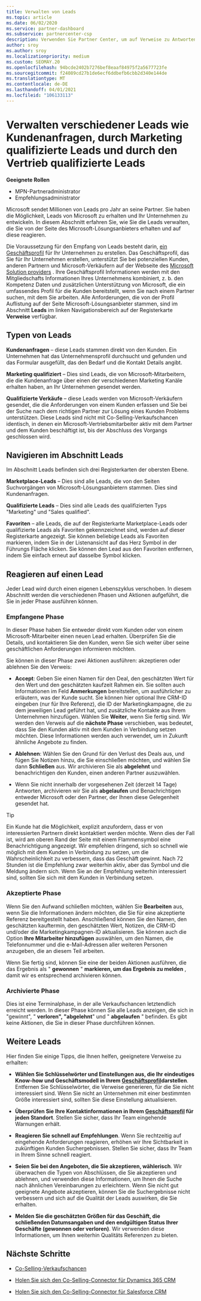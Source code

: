 ```yaml
---
title: Verwalten von Leads
ms.topic: article
ms.date: 06/02/2020
ms.service: partner-dashboard
ms.subservice: partnercenter-csp
description: Verwenden Sie Partner Center, um auf Verweise zu Antworten und neue, vorhandene und archivierte Leads und Verweise zu verwalten. Erfahren Sie außerdem, wie Sie in Zukunft weitere Verweise erhalten.
author: sroy
ms.author: sroy
ms.localizationpriority: medium
ms.custom: SEOMAY.20
ms.openlocfilehash: 94bcde2402b7276bef8eaaf84975f2a5677723fe
ms.sourcegitcommit: f24089cd27b1de6ecf6ddbefb6cbb2d340e144de
ms.translationtype: MT
ms.contentlocale: de-DE
ms.lasthandoff: 04/01/2021
ms.locfileid: "106133113"
---
```

# <a name="manage-different-leads-like-customer-inquiries-marketing-qualified-leads-and-sales-qualified-leads"></a>Verwalten verschiedener Leads wie Kundenanfragen, durch Marketing qualifizierte Leads und durch den Vertrieb qualifizierte Leads

**Geeignete Rollen**

- MPN-Partneradministrator
- Empfehlungsadministrator

Microsoft sendet Millionen von Leads pro Jahr an seine Partner. Sie haben die Möglichkeit, Leads von Microsoft zu erhalten und Ihr Unternehmen zu entwickeln. In diesem Abschnitt erfahren Sie, wie Sie die Leads verwalten, die Sie von der Seite des Microsoft-Lösungsanbieters erhalten und auf diese reagieren.

Die Voraussetzung für den Empfang von Leads besteht darin, [ein Geschäftsprofil](create-a-marketing-profile.md) für Ihr Unternehmen zu erstellen. Das Geschäftsprofil, das Sie für Ihr Unternehmen erstellen, unterstützt Sie bei potenziellen Kunden, anderen Partnern und Microsoft-Verkäufern auf der Webseite des [Microsoft Solution providers](https://www.microsoft.com/solution-providers/home) . Ihre Geschäftsprofil Informationen werden mit den Mitgliedschafts Informationen Ihres Unternehmens kombiniert, z. b. den Kompetenz Daten und zusätzlichen Unterstützung von Microsoft, die ein umfassendes Profil für die Kunden bereitstellt, wenn Sie nach einem Partner suchen, mit dem Sie arbeiten. Alle Anforderungen, die von der Profil Auflistung auf der Seite Microsoft-Lösungsanbieter stammen, sind im Abschnitt **Leads** im linken Navigationsbereich auf der Registerkarte **Verweise** verfügbar.

## <a name="types-of-leads"></a>Typen von Leads

**Kundenanfragen** – diese Leads stammen direkt von den Kunden. Ein Unternehmen hat das Unternehmensprofil durchsucht und gefunden und das Formular ausgefüllt, das den Bedarf und die Kontakt Details angibt.

**Marketing qualifiziert** – Dies sind Leads, die von Microsoft-Mitarbeitern, die die Kundenanfrage über einen der verschiedenen Marketing Kanäle erhalten haben, an Ihr Unternehmen gesendet werden.

**Qualifizierte Verkäufe** – diese Leads werden von Microsoft-Verkäufern gesendet, die die Anforderungen von einem Kunden erfassen und Sie bei der Suche nach dem richtigen Partner zur Lösung eines Kunden Problems unterstützen. Diese Leads sind nicht mit Co-Selling-Verkaufschancen identisch, in denen ein Microsoft-Vertriebsmitarbeiter aktiv mit dem Partner und dem Kunden beschäftigt ist, bis der Abschluss des Vorgangs geschlossen wird.

## <a name="navigating-the-leads-section"></a>Navigieren im Abschnitt Leads

Im Abschnitt Leads befinden sich drei Registerkarten der obersten Ebene. 

**Marketplace-Leads** – Dies sind alle Leads, die von den Seiten Suchvorgängen von Microsoft-Lösungsanbietern stammen. Dies sind Kundenanfragen.

**Qualifizierte Leads** – Dies sind alle Leads des qualifizierten Typs "Marketing" und "Sales qualified".

**Favoriten** – alle Leads, die auf der Registerkarte Marketplace-Leads oder qualifizierte Leads als Favoriten gekennzeichnet sind, werden auf dieser Registerkarte angezeigt. Sie können beliebige Leads als Favoriten markieren, indem Sie in der Listenansicht auf das Herz Symbol in der Führungs Fläche klicken. Sie können den Lead aus den Favoriten entfernen, indem Sie einfach erneut auf dasselbe Symbol klicken.

## <a name="responding-to-a-lead"></a>Reagieren auf einen Lead

Jeder Lead wird durch einen eigenen Lebenszyklus verschoben. In diesem Abschnitt werden die verschiedenen Phasen und Aktionen aufgeführt, die Sie in jeder Phase ausführen können.

### <a name="received-stage"></a>Empfangene Phase

In dieser Phase haben Sie entweder direkt vom Kunden oder von einem Microsoft-Mitarbeiter einen neuen Lead erhalten. Überprüfen Sie die Details, und kontaktieren Sie den Kunden, wenn Sie sich weiter über seine geschäftlichen Anforderungen informieren möchten.

Sie können in dieser Phase zwei Aktionen ausführen: akzeptieren oder ablehnen Sie den Verweis:

- **Accept**: Geben Sie einen Namen für den Deal, den geschätzten Wert für den Wert und den geschätzten kaufzeit Rahmen ein. Sie sollten auch Informationen im Feld **Anmerkungen** bereitstellen, um ausführlicher zu erläutern, was der Kunde sucht. Sie können hier optional Ihre CRM-ID eingeben (nur für Ihre Referenz), die ID der Marketingkampagne, die zu dem jeweiligen Lead geführt hat, und zusätzliche Kontakte aus Ihrem Unternehmen hinzufügen. Wählen Sie **Weiter**, wenn Sie fertig sind. Wir werden den Verweis auf die **nächste Phase** verschieben, was bedeutet, dass Sie den Kunden aktiv mit dem Kunden in Verbindung setzen möchten. Diese Informationen werden auch verwendet, um in Zukunft ähnliche Angebote zu finden. 

- **Ablehnen**: Wählen Sie den Grund für den Verlust des Deals aus, und fügen Sie Notizen hinzu, die Sie einschließen möchten, und wählen Sie dann **Schließen** aus. Wir archivieren Sie als **abgelehnt** und benachrichtigen den Kunden, einen anderen Partner auszuwählen.

- Wenn Sie nicht innerhalb der vorgesehenen Zeit (derzeit 14 Tage) Antworten, archivieren wir Sie als **abgelaufen** und Benachrichtigen entweder Microsoft oder den Partner, der Ihnen diese Gelegenheit gesendet hat.

> [!TIP]
> Ein Kunde hat die Möglichkeit, explizit anzufordern, dass er von interessierten Partnern direkt kontaktiert werden möchte. Wenn dies der Fall ist, wird am oberen Rand der Seite mit einem Flammensymbol eine Benachrichtigung angezeigt. Wir empfehlen dringend, sich so schnell wie möglich mit dem Kunden in Verbindung zu setzen, um die Wahrscheinlichkeit zu verbessern, dass das Geschäft gewinnt. Nach 72 Stunden ist die Empfehlung zwar weiterhin aktiv, aber das Symbol und die Meldung ändern sich. Wenn Sie an der Empfehlung weiterhin interessiert sind, sollten Sie sich mit dem Kunden in Verbindung setzen.

### <a name="accepted-stage"></a>Akzeptierte Phase

Wenn Sie den Aufwand schließen möchten, wählen Sie **Bearbeiten** aus, wenn Sie die Informationen ändern möchten, die Sie für eine akzeptierte Referenz bereitgestellt haben. Anschließend können Sie den Namen, den geschätzten kauftermin, den geschätzten Wert, Notizen, die CRM-ID und/oder die Marketingkampagnen-ID aktualisieren.  Sie können auch die Option **Ihre Mitarbeiter hinzufügen** auswählen, um den Namen, die Telefonnummer und die e-Mail-Adressen aller weiteren Personen anzugeben, die an diesem Teil arbeiten.

Wenn Sie fertig sind, können Sie eine der beiden Aktionen ausführen, die das Ergebnis als " **gewonnen** " **markieren, um das Ergebnis zu melden** , damit wir es entsprechend archivieren können.

### <a name="archived-stage"></a>Archivierte Phase

Dies ist eine Terminalphase, in der alle Verkaufschancen letztendlich erreicht werden. In dieser Phase können Sie alle Leads anzeigen, die sich in "gewinnt", " **verloren", "abgelehnt**" und " **abgelaufen** " befinden. Es gibt keine Aktionen, die Sie in dieser Phase durchführen können.

## <a name="getting-more-leads"></a>Weitere Leads

Hier finden Sie einige Tipps, die Ihnen helfen, geeignetere Verweise zu erhalten:

- **Wählen Sie Schlüsselwörter und Einstellungen aus, die Ihr eindeutiges Know-how und Geschäftsmodell in Ihrem [Geschäftsprofil](create-a-marketing-profile.md)darstellen**. Entfernen Sie Schlüsselwörter, die Verweise generieren, für die Sie nicht interessiert sind. Wenn Sie nicht an Unternehmen mit einer bestimmten Größe interessiert sind, sollten Sie diese Einstellung aktualisieren.

- **Überprüfen Sie Ihre Kontaktinformationen in Ihrem [Geschäftsprofil](create-a-marketing-profile.md) für jeden Standort**. Stellen Sie sicher, dass Ihr Team eingehende Warnungen erhält.

- **Reagieren Sie schnell auf Empfehlungen**. Wenn Sie rechtzeitig auf eingehende Anforderungen reagieren, erhöhen wir Ihre Sichtbarkeit in zukünftigen Kunden Suchergebnissen. Stellen Sie sicher, dass Ihr Team in Ihrem Sinne schnell reagiert.

- **Seien Sie bei den Angeboten, die Sie akzeptieren, wählerisch**. Wir überwachen die Typen von Abschlüssen, die Sie akzeptieren und ablehnen, und verwenden diese Informationen, um Ihnen die Suche nach ähnlichen Vereinbarungen zu erleichtern. Wenn Sie nicht gut geeignete Angebote akzeptieren, können Sie die Suchergebnisse nicht verbessern und sich auf die Qualität der Leads auswirken, die Sie erhalten.

- **Melden Sie die geschätzten Größen für das Geschäft, die schließenden Datumsangaben und den endgültigen Status Ihrer Geschäfte (gewonnen oder verloren)**. Wir verwenden diese Informationen, um Ihnen weiterhin Qualitäts Referenzen zu bieten.

## <a name="next-steps"></a>Nächste Schritte

- [Co-Selling-Verkaufschancen](manage-co-sell-opportunities.md)

- [Holen Sie sich den Co-Selling-Connector für Dynamics 365 CRM](connector-dynamics.md)

- [Holen Sie sich den Co-Selling-Connector für Salesforce CRM](connector-salesforce.md)
